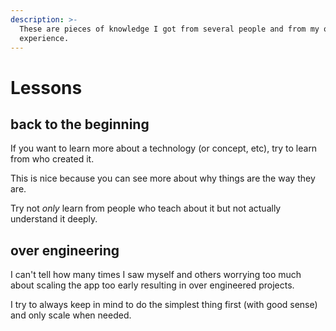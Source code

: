 ```yaml
---
description: >-
  These are pieces of knowledge I got from several people and from my own
  experience.
---
```


# Lessons

## back to the beginning

If you want to learn more about a technology \(or concept, etc\), try to learn from who created it.

This is nice because you can see more about why things are the way they are.

Try not _only_ learn from people who teach about it but not actually understand it deeply.

## over engineering

I can't tell how many times I saw myself and others worrying too much about scaling the app too early resulting in over engineered projects.

I try to always keep in mind to do the simplest thing first \(with good sense\) and only scale when needed.

